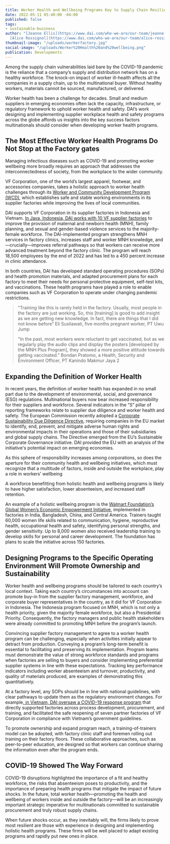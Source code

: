 ```yaml
---
title: Worker Health and Wellbeing Programs Key to Supply Chain Resilience
date: 2022-05-11 05:40:00 -04:00
published: false
tags:
- sustainable-business
author: "[Jeanne Ellis](https://www.dai.com/who-we-are/our-team/jeanne-ellis) and
  [Alice Rossignol](https://www.dai.com/who-we-are/our-team/alice-rossignol-d21052)"
thumbnail-image: "/uploads/workerfactory.jpg"
social-image: "/uploads/Worker%20Health%20and%20wellbeing.png"
publication: Developments
---
```


Among the supply chain vulnerabilities laid bare by the COVID-19 pandemic is the reliance that a company’s supply and distribution network has on a healthy workforce. The knock-on impact of worker ill-health affects all the companies in a supply chain, up to the multinational buyer. Without healthy workers, materials cannot be sourced, manufactured, or delivered.

Worker health has been a challenge for decades. Small and medium suppliers in emerging economies often lack the capacity, infrastructure, or regulatory framework to uphold worker health and safety. DAI’s work designing and implementing supplier workplace health and safety programs across the globe affords us insights into the key success factors multinationals should consider when developing worker health programs.

## The Most Effective Worker Health Programs Do Not Stop at the Factory gates

Managing infectious diseases such as COVID-19 and promoting worker wellbeing more broadly requires an approach that addresses the interconnectedness of society, from the workplace to the wider community.

VF Corporation, one of the world’s largest apparel, footwear, and accessories companies, takes a holistic approach to worker health challenges through its [Worker and Community Development Program (WCD)](https://www.vfc.com/responsibility/people/worker-wellbeing#:\~:text=In%202017%2C%20VF%20launched%20the%20Worker%20%26%20Community,those%20in%20local%20communities%20beyond%20its%20factory%20walls.?msclkid=2d91812faae811eca765db783803f408), which establishes safe and stable working environments in its supplier factories while improving the lives of local communities.

DAI supports VF Corporation in its supplier factories in Indonesia and Vietnam. [In Java, Indonesia, DAI works with 10 VF supplier factories](https://www.dai.com/our-work/projects/indonesia-improving-the-health-of-female-workers-at-global-apparel-companys-factories) to improve the provision of maternal and newborn health (MNH), family planning, and sexual and gender-based violence services to the majority-female workforce. The DAI-implemented program strengthens MNH services in factory clinics, increases staff and worker MNH knowledge, and—crucially—improves referral pathways so that workers can receive more advanced treatment beyond the factory clinic. The program will reach 18,500 employees by the end of 2022 and has led to a 450 percent increase in clinic attendance.

In both countries, DAI has developed standard operating procedures (SOPs) and health promotion materials, and adapted procurement plans for each factory to meet their needs for personal protective equipment, self-test kits, and vaccinations. These health programs have played a role to enable companies such as VF Corporation to operate under changing pandemic restrictions.

> "Training like this is rarely held in the factory. Usually, most people in the factory are just working. So, this \[training\] is good to add insight as we are getting new knowledge. In fact, there are things that I did not know before” 
Eli Susilawati, five months pregnant worker, PT Uwu Jump
>
> "In the past, most workers were reluctant to get vaccinated, but as we regularly play the audio clips and display the posters \[developed by the MNH Plus Program\], they showed a more positive attitude towards getting vaccinated.” 
Bondan Pratomo, a Health, Security and Environment Officer, PT Kanindo Makmur Jaya 2

## Expanding the Definition of Worker Health

In recent years, the definition of worker health has expanded in no small part due to the development of environmental, social, and governance (ESG) regulations. Multinational buyers now bear increased responsibility for their suppliers and workforce. Several indicators in the “S” pillar of reporting frameworks relate to supplier due diligence and worker health and safety. The European Commission recently adopted a [Corporate Sustainability Due Diligence Directive](https://ec.europa.eu/info/business-economy-euro/doing-business-eu/corporate-sustainability-due-diligence_en), requiring companies in the EU market to identify, end, prevent, and mitigate adverse human rights and environmental impacts in their operations and those of their subsidiaries and global supply chains. The Directive emerged from the EU’s Sustainable Corporate Governance initiative. DAI provided the EU with an analysis of the initiative's potential impact on emerging economies.

As this sphere of responsibility increases among corporations, so does the aperture for their community health and wellbeing initiatives, which must recognize that a multitude of factors, inside and outside the workplace, play a role in workers’ wellbeing

A workforce benefitting from holistic health and wellbeing programs is likely to have higher satisfaction, lower absenteeism, and increased staff retention.

An example of a holistic wellbeing program is the [Walmart Foundation’s Global Women’s Economic Empowerment Initiative](https://www.dai.com/our-work/projects/worldwide-walmart-women-360-training-evaluation), implemented in factories in India, Bangladesh, China, and Central America. Trainers taught 60,000 women life skills related to communication, hygiene, reproductive health, occupational health and safety, identifying personal strengths, and gender sensitivity. Up to 8,000 women also received leadership training to develop skills for personal and career development. The foundation has plans to scale the initiative across 150 factories.

## Designing Programs to the Specific Operating Environment Will Promote Ownership and Sustainability

Worker health and wellbeing programs should be tailored to each country’s local context. Taking each country’s circumstances into account can promote buy-in from the supplier factory management, workforce, and corporate buyer representatives in the country, as it did for VF Corporation in Indonesia. The Indonesia program focused on MNH, which is not only a health priority, given the majority female workforce, but also a Presidential Priority. Consequently, the factory managers and public health stakeholders were already committed to promoting MNH before the program’s launch.

Convincing supplier factory management to agree to a worker health program can be challenging, especially when activities initially appear to detract from production. Conveying a program’s long-term benefit is essential to facilitating and preserving its implementation. Program teams must demonstrate the value of strong workforce standards and programs when factories are selling to buyers and consider implementing preferential supplier systems in line with these expectations. Tracking key performance indicators including worker absenteeism and turnover, productivity, and quality of materials produced, are examples of demonstrating this quantitatively.

At a factory level, any SOPs should be in line with national guidelines, with clear pathways to update them as the regulatory environment changes. For example[, in Vietnam, DAI oversaw a COVID-19 response program](https://www.dai.com/our-work/projects/vietnam-helping-a-global-apparel-company-safely-re-open-factories-during-covid-19) that directly supported factories across process development, procurement, and training, and facilitated the safe reopening of seven partner factories of VF Corporation in compliance with Vietnam’s government guidelines.

To promote ownership and expand program reach, a training-of-trainers model can be adopted, with factory clinic staff and foremen rolling out training on their factory floors. These collaborative approaches, such as peer-to-peer education, are designed so that workers can continue sharing the information even after the program ends.

## COVID-19 Showed The Way Forward

COVID-19 disruptions highlighted the importance of a fit and healthy workforce, the risks that absenteeism poses to productivity, and the importance of preparing health programs that mitigate the impact of future shocks. In the future, total worker health—promoting the health and wellbeing of workers inside and outside the factory—will be an increasingly important strategic imperative for multinationals committed to sustainable procurement and truly robust supply chains.

When future shocks occur, as they inevitably will, the firms likely to prove most resilient are those with experience in designing and implementing holistic health programs. These firms will be well placed to adapt existing programs and rapidly put new ones in place.